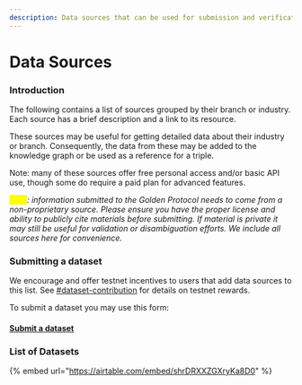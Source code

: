 ```yaml
---
description: Data sources that can be used for submission and verification tasks.
---
```


# Data Sources

### Introduction

The following contains a list of sources grouped by their branch or industry. Each source has a brief description and a link to its resource.

These sources may be useful for getting detailed data about their industry or branch. Consequently, the data from these may be added to the knowledge graph or be used as a reference for a triple.

Note: many of these sources offer free personal access and/or basic API use, though some do require a paid plan for advanced features.&#x20;

_<mark style="color:yellow;">Note</mark>: information submitted to the Golden Protocol needs to come from a non-proprietary source. Please ensure you have the proper license and ability to publicly cite materials before submitting. If material is private it may still be useful for validation or disambiguation efforts. We include all sources here for convenience._

### Submitting a dataset

We encourage and offer testnet incentives to users that add data sources to this list. See [#dataset-contribution](../protocol/incentivized-testnet-activities.md#dataset-contribution "mention") for details on testnet rewards.&#x20;

To submit a dataset you may use this form:

#### [Submit a dataset](https://forms.golden.xyz/add-a-dataset)

&#x20;

### List of Datasets

{% embed url="https://airtable.com/embed/shrDRXXZGXryKa8D0" %}

